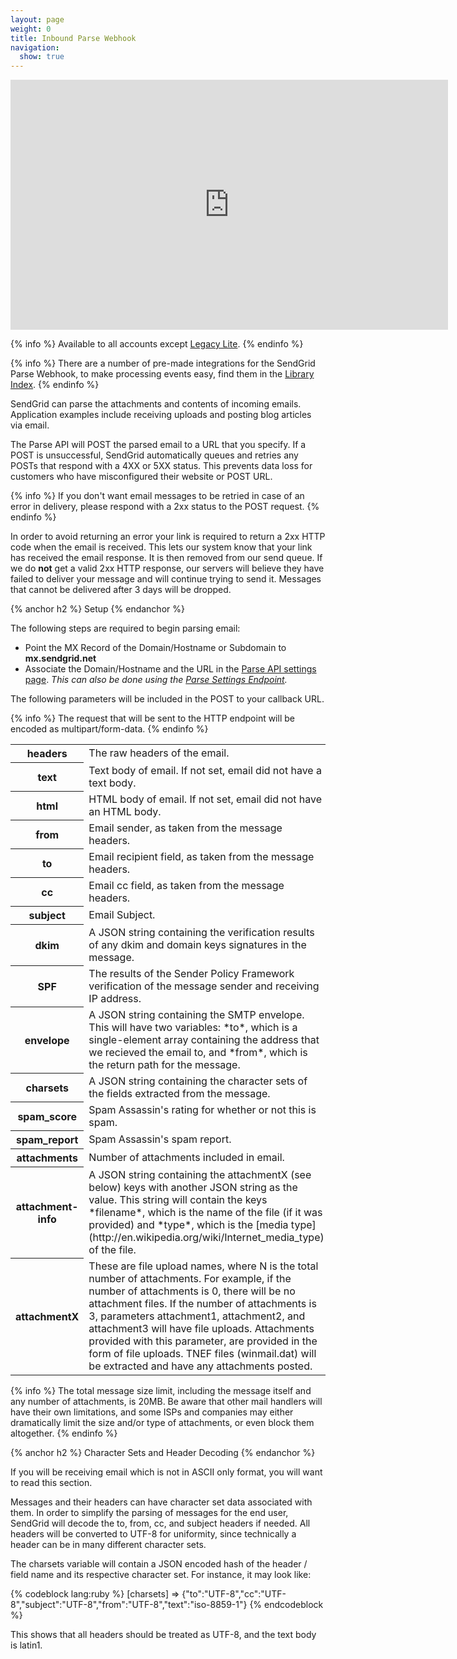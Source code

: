```yaml
---
layout: page
weight: 0
title: Inbound Parse Webhook
navigation:
  show: true
---
```


<iframe src="https://player.vimeo.com/video/95798301" width="700" height="400" frameborder="0" webkitallowfullscreen mozallowfullscreen allowfullscreen></iframe>

{% info %}
Available to all accounts except [Legacy Lite]({{root_url}}/Classroom/Basics/Billing/legacy_lite_plan.html).
{% endinfo %}

{% info %}
There are a number of pre-made integrations for the SendGrid Parse Webhook, to make processing events easy, find them in the [Library Index]({{root_url}}/Integrate/libraries.html#-Webhook-Libraries).
{% endinfo %}

SendGrid can parse the attachments and contents of incoming emails. Application examples include receiving uploads and posting blog articles via email.

The Parse API will POST the parsed email to a URL that you specify. If a POST is unsuccessful, SendGrid automatically queues and retries any POSTs that respond with a 4XX or 5XX status. This prevents data loss for customers who have misconfigured their website or POST URL.

{% info %}
If you don't want email messages to be retried in case of an error in delivery, please respond with a 2xx status to the POST request.
{% endinfo %}

In order to avoid returning an error your link is required to return a 2xx HTTP code when the email is received. This lets our system know that your link has received the email response. It is then removed from our send queue. If we do **not** get a valid 2xx HTTP response, our servers will believe they have failed to deliver your message and will continue trying to send it. Messages that cannot be delivered after 3 days will be dropped.

{% anchor h2 %}
Setup
{% endanchor %}

The following steps are required to begin parsing email:

-   Point the MX Record of the Domain/Hostname or Subdomain to **mx.sendgrid.net**
-   Associate the Domain/Hostname and the URL in the [Parse API settings page]({{site.site_url}}/developer/reply). *This can also be done using the [Parse Settings Endpoint]({{root_url}}/API_Reference/Web_API/parse_settings.html).*

The following parameters will be included in the POST to your callback URL.

{% info %}
The request that will be sent to the HTTP endpoint will be encoded as multipart/form-data.
{% endinfo %}

<table class="table table-bordered table-striped">
   <tbody>
      <tr>
         <th>headers</th>
         <td>The raw headers of the email.</td>
      </tr>
      <tr>
         <th>text</th>
         <td>Text body of email. If not set, email did not have a text body.</td>
      </tr>
      <tr>
         <th>html</th>
         <td>HTML body of email. If not set, email did not have an HTML body.</td>
      </tr>
      <tr>
         <th>from</th>
         <td>Email sender, as taken from the message headers.</td>
      </tr>
      <tr>
         <th>to</th>
         <td>Email recipient field, as taken from the message headers.</td>
      </tr>
      <tr>
         <th>cc</th>
         <td>Email cc field, as taken from the message headers.</td>
      </tr>
      <tr>
         <th>subject</th>
         <td>Email Subject.</td>
      </tr>
      <tr>
         <th>dkim</th>
         <td>A JSON string containing the verification results of any dkim and domain keys signatures in the message.</td>
      </tr>
      <tr>
         <th>SPF</th>
         <td>The results of the Sender Policy Framework verification of the message sender and receiving IP address.</td>
      </tr>
      <tr>
         <th>envelope</th>
         <td>A JSON string containing the SMTP envelope. This will have two variables: *to*, which is a single-element array containing the address that we recieved the email to, and *from*, which is the return path for the message.</td>
      </tr>
      <tr>
         <th>charsets</th>
         <td>A JSON string containing the character sets of the fields extracted from the message.</td>
      </tr>
      <tr>
         <th>spam_score</th>
         <td>Spam Assassin's rating for whether or not this is spam.</td>
      </tr>
      <tr>
         <th>spam_report</th>
         <td>Spam Assassin's spam report.</td>
      </tr>
      <tr>
         <th>attachments</th>
         <td>Number of attachments included in email.</td>
      </tr>
      <tr>
         <th>attachment-info</th>
         <td>A JSON string containing the attachmentX (see below) keys with another JSON string as the value. This string will contain the keys *filename*, which is the name of the file (if it was provided) and *type*, which is the [media type](http://en.wikipedia.org/wiki/Internet_media_type) of the file.</td>
      </tr>
      <tr>
         <th>attachmentX</th>
         <td>These are file upload names, where N is the total number of attachments. For example, if the number of attachments is 0, there will be no attachment files. If the number of attachments is 3, parameters attachment1, attachment2, and attachment3 will have file uploads. Attachments provided with this parameter, are provided in the form of file uploads. TNEF files (winmail.dat) will be extracted and have any attachments posted.</td>
      </tr>
   </tbody>
</table>

{% info %}
The total message size limit, including the message itself and any number of attachments, is 20MB. Be aware that other mail handlers will have their own limitations, and some ISPs and companies may either dramatically limit the size and/or type of attachments, or even block them altogether.
{% endinfo %}

{% anchor h2 %}
Character Sets and Header Decoding
{% endanchor %}

If you will be receiving email which is not in ASCII only format, you will want to read this section.

Messages and their headers can have character set data associated with them. In order to simplify the parsing of messages for the end user, SendGrid will decode the to, from, cc, and subject headers if needed. All headers will be converted to UTF-8 for uniformity, since technically a header can be in many different character sets.

The charsets variable will contain a JSON encoded hash of the header / field name and its respective character set. For instance, it may look like:

{% codeblock lang:ruby %}
[charsets] => {"to":"UTF-8","cc":"UTF-8","subject":"UTF-8","from":"UTF-8","text":"iso-8859-1"}
{% endcodeblock %}

This shows that all headers should be treated as UTF-8, and the text body is latin1.
